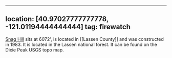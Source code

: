 
---
location: [40.97027777777778, -121.01194444444444]
tag: firewatch
---

[Snag Hill](http://www.peakbagging.com/CALookoutPhotos/SnagHill.html) sits at 6072', is located in [[Lassen County]] and was constructed in 1983. It is located in the Lassen national forest. It can be found on the Dixie Peak USGS topo map.
